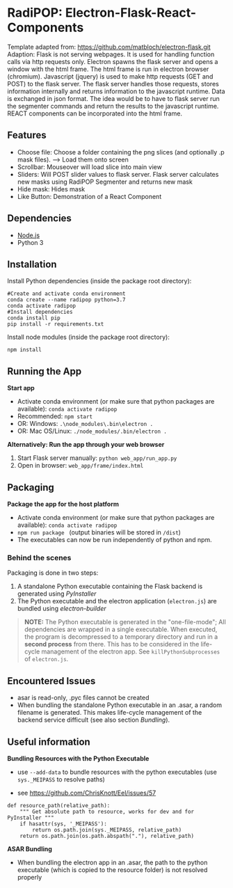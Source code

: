 # RadiPOP: Electron-Flask-React-Components 
 Template adapted from: https://github.com/matbloch/electron-flask.git <br>
 Adaption: Flask is not serving webpages. It is used for handling function calls via http requests only. Electron spawns the flask server and opens a window with the html frame. The html frame is run in electron browser (chromium). Javascript (jquery) is used to make http requests (GET and POST) to the flask server. The flask server handles those requests, stores information internally and returns information to the javascript runtime. Data is exchanged in json format. The idea would be to have to flask server run the segmenter commands and return the results to the javascript runtime. REACT components can be incorporated into the html frame. 


## Features
- Choose file: Choose a folder containing the png slices (and optionally .p mask files). --> Load them onto screen
- Scrollbar: Mouseover will load slice into main view 
- Sliders: Will POST slider values to flask server. Flask server calculates new masks using RadiPOP Segmenter and returns new mask 
- Hide mask: Hides mask 
- Like Button: Demonstration of a React Component

## Dependencies

- [Node.js](https://nodejs.org/en/)
- Python 3

## Installation

Install Python dependencies (inside the package root directory): 

    #Create and activate conda environment 
    conda create --name radipop python=3.7
    conda activate radipop 
    #Install dependencies 
    conda install pip 
    pip install -r requirements.txt

Install node modules (inside the package root directory): 

    npm install

## Running the App

**Start app**
- Activate conda environment (or make sure that python packages are available): `conda activate radipop`
- Recommended: `npm start`
- OR: Windows: `.\node_modules\.bin\electron .`
- OR: Mac OS/Linux: `./node_modules/.bin/electron .`

**Alternatively: Run the app through your web browser**

1. Start Flask server manually: `python web_app/run_app.py`
2. Open in browser:  `web_app/frame/index.html`

## Packaging 
**Package the app for the host platform**
- Activate conda environment (or make sure that python packages are available): `conda activate radipop`
- `npm run package ` (output binaries will be stored in `/dist`)
- The executables can now be run independently of python and npm. 

### Behind the scenes 
Packaging is done in two steps:
1. A standalone Python executable containing the Flask backend is generated using _PyInstaller_
2. The Python executable and the electron application (`electron.js`) are bundled using _electron-builder_

> **NOTE:** The Python executable is generated in the "one-file-mode"; All dependencies are wrapped in a single executable. When executed, the program is decompressed to a temporary directory and run in a **second process** from there. This has to be considered in the life-cycle management of the electron app. See `killPythonSubprocesses` of `electron.js`.



## Encountered Issues
- asar is read-only, .pyc files cannot be created
- When bundling the standalone Python executable in an .asar, a random filename is generated. This makes life-cycle management of the backend service difficult (see also section _Bundling_).

## Useful information 

**Bundling Resources with the Python Executable**

- use `--add-data` to bundle resources with the python executables (use `sys._MEIPASS` to resolve paths)

- see https://github.com/ChrisKnott/Eel/issues/57

```
def resource_path(relative_path):
    """ Get absolute path to resource, works for dev and for PyInstaller """
    if hasattr(sys, '_MEIPASS'):
        return os.path.join(sys._MEIPASS, relative_path)
    return os.path.join(os.path.abspath("."), relative_path)
```

**ASAR Bundling**

- When bundling the electron app in an .asar, the path to the python executable (which is copied to the resource folder) is not resolved properly
